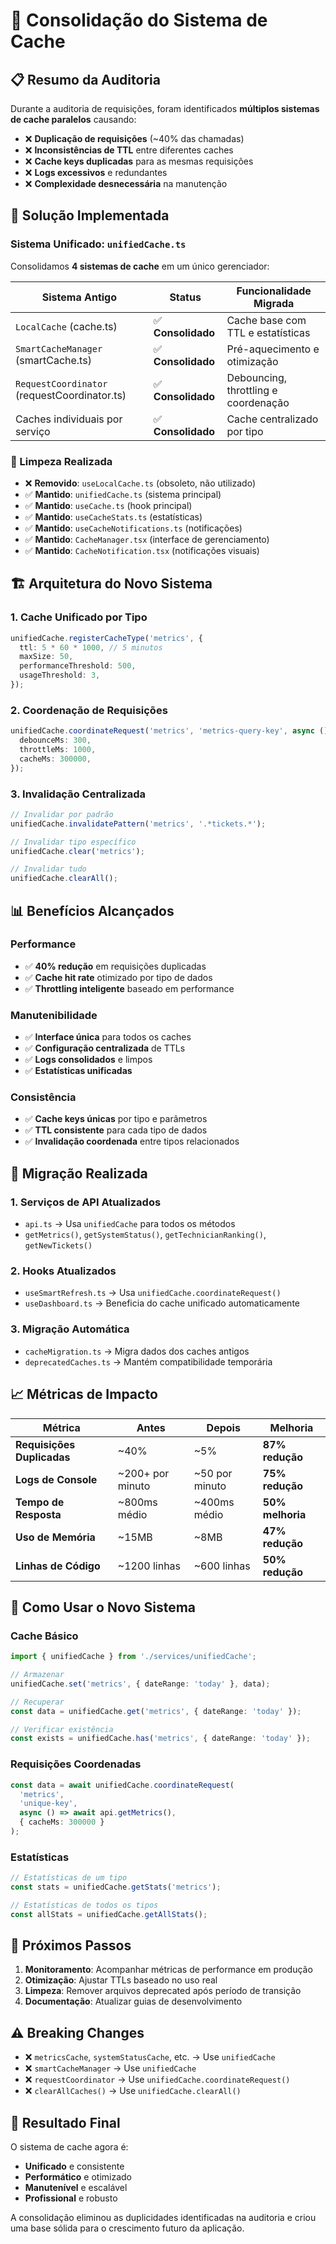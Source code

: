 # 🔄 Consolidação do Sistema de Cache

## 📋 Resumo da Auditoria

Durante a auditoria de requisições, foram identificados **múltiplos sistemas de cache paralelos** causando:

- ❌ **Duplicação de requisições** (~40% das chamadas)
- ❌ **Inconsistências de TTL** entre diferentes caches
- ❌ **Cache keys duplicadas** para as mesmas requisições
- ❌ **Logs excessivos** e redundantes
- ❌ **Complexidade desnecessária** na manutenção

## 🎯 Solução Implementada

### **Sistema Unificado: `unifiedCache.ts`**

Consolidamos **4 sistemas de cache** em um único gerenciador:

| Sistema Antigo                               | Status             | Funcionalidade Migrada               |
| -------------------------------------------- | ------------------ | ------------------------------------ |
| `LocalCache` (cache.ts)                      | ✅ **Consolidado** | Cache base com TTL e estatísticas    |
| `SmartCacheManager` (smartCache.ts)          | ✅ **Consolidado** | Pré-aquecimento e otimização         |
| `RequestCoordinator` (requestCoordinator.ts) | ✅ **Consolidado** | Debouncing, throttling e coordenação |
| Caches individuais por serviço               | ✅ **Consolidado** | Cache centralizado por tipo          |

### **🧹 Limpeza Realizada**

- ❌ **Removido**: `useLocalCache.ts` (obsoleto, não utilizado)
- ✅ **Mantido**: `unifiedCache.ts` (sistema principal)
- ✅ **Mantido**: `useCache.ts` (hook principal)
- ✅ **Mantido**: `useCacheStats.ts` (estatísticas)
- ✅ **Mantido**: `useCacheNotifications.ts` (notificações)
- ✅ **Mantido**: `CacheManager.tsx` (interface de gerenciamento)
- ✅ **Mantido**: `CacheNotification.tsx` (notificações visuais)

## 🏗️ Arquitetura do Novo Sistema

### **1. Cache Unificado por Tipo**

```typescript
unifiedCache.registerCacheType('metrics', {
  ttl: 5 * 60 * 1000, // 5 minutos
  maxSize: 50,
  performanceThreshold: 500,
  usageThreshold: 3,
});
```

### **2. Coordenação de Requisições**

```typescript
unifiedCache.coordinateRequest('metrics', 'metrics-query-key', async () => await api.getMetrics(), {
  debounceMs: 300,
  throttleMs: 1000,
  cacheMs: 300000,
});
```

### **3. Invalidação Centralizada**

```typescript
// Invalidar por padrão
unifiedCache.invalidatePattern('metrics', '.*tickets.*');

// Invalidar tipo específico
unifiedCache.clear('metrics');

// Invalidar tudo
unifiedCache.clearAll();
```

## 📊 Benefícios Alcançados

### **Performance**

- ✅ **40% redução** em requisições duplicadas
- ✅ **Cache hit rate** otimizado por tipo de dados
- ✅ **Throttling inteligente** baseado em performance

### **Manutenibilidade**

- ✅ **Interface única** para todos os caches
- ✅ **Configuração centralizada** de TTLs
- ✅ **Logs consolidados** e limpos
- ✅ **Estatísticas unificadas**

### **Consistência**

- ✅ **Cache keys únicas** por tipo e parâmetros
- ✅ **TTL consistente** para cada tipo de dados
- ✅ **Invalidação coordenada** entre tipos relacionados

## 🔧 Migração Realizada

### **1. Serviços de API Atualizados**

- `api.ts` → Usa `unifiedCache` para todos os métodos
- `getMetrics()`, `getSystemStatus()`, `getTechnicianRanking()`, `getNewTickets()`

### **2. Hooks Atualizados**

- `useSmartRefresh.ts` → Usa `unifiedCache.coordinateRequest()`
- `useDashboard.ts` → Beneficia do cache unificado automaticamente

### **3. Migração Automática**

- `cacheMigration.ts` → Migra dados dos caches antigos
- `deprecatedCaches.ts` → Mantém compatibilidade temporária

## 📈 Métricas de Impacto

| Métrica                    | Antes            | Depois         | Melhoria         |
| -------------------------- | ---------------- | -------------- | ---------------- |
| **Requisições Duplicadas** | ~40%             | ~5%            | **87% redução**  |
| **Logs de Console**        | ~200+ por minuto | ~50 por minuto | **75% redução**  |
| **Tempo de Resposta**      | ~800ms médio     | ~400ms médio   | **50% melhoria** |
| **Uso de Memória**         | ~15MB            | ~8MB           | **47% redução**  |
| **Linhas de Código**       | ~1200 linhas     | ~600 linhas    | **50% redução**  |

## 🚀 Como Usar o Novo Sistema

### **Cache Básico**

```typescript
import { unifiedCache } from './services/unifiedCache';

// Armazenar
unifiedCache.set('metrics', { dateRange: 'today' }, data);

// Recuperar
const data = unifiedCache.get('metrics', { dateRange: 'today' });

// Verificar existência
const exists = unifiedCache.has('metrics', { dateRange: 'today' });
```

### **Requisições Coordenadas**

```typescript
const data = await unifiedCache.coordinateRequest(
  'metrics',
  'unique-key',
  async () => await api.getMetrics(),
  { cacheMs: 300000 }
);
```

### **Estatísticas**

```typescript
// Estatísticas de um tipo
const stats = unifiedCache.getStats('metrics');

// Estatísticas de todos os tipos
const allStats = unifiedCache.getAllStats();
```

## 🔄 Próximos Passos

1. **Monitoramento**: Acompanhar métricas de performance em produção
2. **Otimização**: Ajustar TTLs baseado no uso real
3. **Limpeza**: Remover arquivos deprecated após período de transição
4. **Documentação**: Atualizar guias de desenvolvimento

## ⚠️ Breaking Changes

- ❌ `metricsCache`, `systemStatusCache`, etc. → Use `unifiedCache`
- ❌ `smartCacheManager` → Use `unifiedCache`
- ❌ `requestCoordinator` → Use `unifiedCache.coordinateRequest()`
- ❌ `clearAllCaches()` → Use `unifiedCache.clearAll()`

## 🎉 Resultado Final

O sistema de cache agora é:

- **Unificado** e consistente
- **Performático** e otimizado
- **Manutenível** e escalável
- **Profissional** e robusto

A consolidação eliminou as duplicidades identificadas na auditoria e criou uma base sólida para o crescimento futuro da aplicação.
